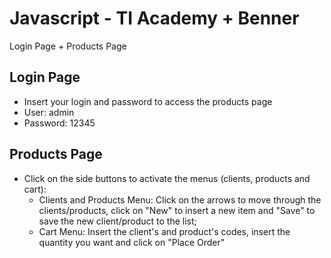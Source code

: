 # Javascript - TI Academy + Benner
Login Page + Products Page

## Login Page
- Insert your login and password to access the products page
- User: admin
- Password: 12345

## Products Page
- Click on the side buttons to activate the menus (clients, products and cart):
  - Clients and Products Menu: Click on the arrows to move through the clients/products, click on "New" to insert a new item and "Save" to save the new client/product to the list;
  - Cart Menu: Insert the client's and product's codes, insert the quantity you want and click on "Place Order"
